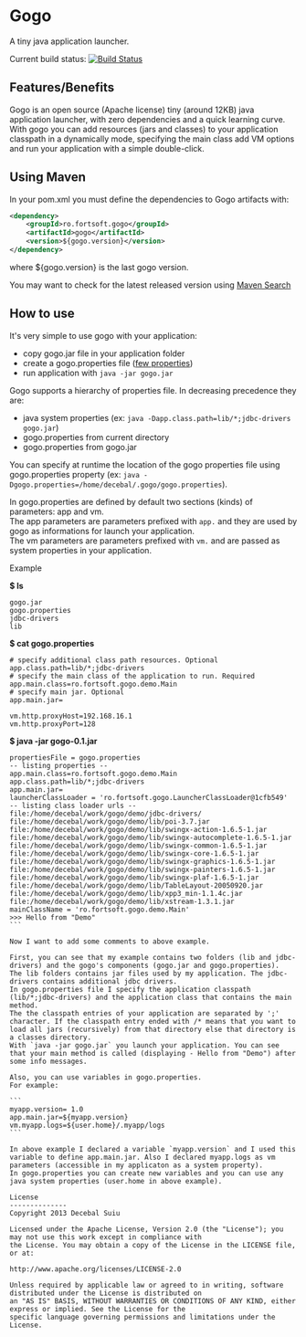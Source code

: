 Gogo
=====================
A tiny java application launcher.

Current build status: [![Build Status](https://buildhive.cloudbees.com/job/decebals/job/gogo/badge/icon)](https://buildhive.cloudbees.com/job/decebals/job/gogo/)

Features/Benefits
-------------------
Gogo is an open source (Apache license) tiny (around 12KB) java application launcher, with zero dependencies and a quick learning curve.   
With gogo you can add resources (jars and classes) to your application classpath in a dynamically mode, specifying the main class add VM options and run your application with a simple double-click.

Using Maven
-------------------
In your pom.xml you must define the dependencies to Gogo artifacts with:

```xml
<dependency>
    <groupId>ro.fortsoft.gogo</groupId>
    <artifactId>gogo</artifactId>
    <version>${gogo.version}</version>
</dependency>    
```

where ${gogo.version} is the last gogo version.

You may want to check for the latest released version using [Maven Search](http://search.maven.org/#search%7Cga%7C1%7Cgogo)

How to use
-------------------

It's very simple to use gogo with your application:

- copy gogo.jar file in your application folder
- create a gogo.properties file ([few properties](https://github.com/decebals/gogo/blob/master/src/main/resources/gogo.properties))
- run application with `java -jar gogo.jar`

Gogo supports a hierarchy of properties file. In decreasing precedence they are:

- java system properties (ex: `java -Dapp.class.path=lib/*;jdbc-drivers gogo.jar`)
- gogo.properties from current directory
- gogo.properties from gogo.jar

You can specify at runtime the location of the gogo properties file using gogo.properties property (ex: `java -Dgogo.properties=/home/decebal/.gogo/gogo.properties`). 

In gogo.properties are defined by default two sections (kinds) of parameters: app and vm.   
The app parameters are parameters prefixed with `app.` and they are used by gogo as informations for launch your application.    
The vm parameters are parameters prefixed with `vm.` and are passed as system properties in your application.  

Example

__$ ls__
````shell
gogo.jar  
gogo.properties  
jdbc-drivers  
lib
````

__$ cat gogo.properties__ 
````shell
# specify additional class path resources. Optional
app.class.path=lib/*;jdbc-drivers
# specify the main class of the application to run. Required
app.main.class=ro.fortsoft.gogo.demo.Main
# specify main jar. Optional
app.main.jar=

vm.http.proxyHost=192.168.16.1
vm.http.proxyPort=128
````


__$ java -jar gogo-0.1.jar__ 
````shell
propertiesFile = gogo.properties
-- listing properties --
app.main.class=ro.fortsoft.gogo.demo.Main
app.class.path=lib/*;jdbc-drivers
app.main.jar=
launcherClassLoader = 'ro.fortsoft.gogo.LauncherClassLoader@1cfb549'
-- listing class loader urls --
file:/home/decebal/work/gogo/demo/jdbc-drivers/
file:/home/decebal/work/gogo/demo/lib/poi-3.7.jar
file:/home/decebal/work/gogo/demo/lib/swingx-action-1.6.5-1.jar
file:/home/decebal/work/gogo/demo/lib/swingx-autocomplete-1.6.5-1.jar
file:/home/decebal/work/gogo/demo/lib/swingx-common-1.6.5-1.jar
file:/home/decebal/work/gogo/demo/lib/swingx-core-1.6.5-1.jar
file:/home/decebal/work/gogo/demo/lib/swingx-graphics-1.6.5-1.jar
file:/home/decebal/work/gogo/demo/lib/swingx-painters-1.6.5-1.jar
file:/home/decebal/work/gogo/demo/lib/swingx-plaf-1.6.5-1.jar
file:/home/decebal/work/gogo/demo/lib/TableLayout-20050920.jar
file:/home/decebal/work/gogo/demo/lib/xpp3_min-1.1.4c.jar
file:/home/decebal/work/gogo/demo/lib/xstream-1.3.1.jar
mainClassName = 'ro.fortsoft.gogo.demo.Main'
>>> Hello from "Demo"
```

Now I want to add some comments to above example.

First, you can see that my example contains two folders (lib and jdbc-drivers) and the gogo's components (gogo.jar and gogo.properties).  
The lib folders contains jar files used by my application. The jdbc-drivers contains additional jdbc drivers.  
In gogo.properties file I specify the application classpath (lib/*;jdbc-drivers) and the application class that contains the main method.  
The the classpath entries of your application are separated by ';' character. If the classpath entry ended with /* means that you want to load all jars (recursively) from that directory else that directory is a classes directory.  
With `java -jar gogo.jar` you launch your application. You can see that your main method is called (displaying - Hello from "Demo") after some info messages.

Also, you can use variables in gogo.properties.  
For example:

```
myapp.version= 1.0
app.main.jar=${myapp.version}
vm.myapp.logs=${user.home}/.myapp/logs
```

In above example I declared a variable `myapp.version` and I used this variable to define app.main.jar. Also I declared myapp.logs as vm parameters (accessible in my applicaton as a system property).   
In gogo.properties you can create new variables and you can use any java system properties (user.home in above example).   

License
--------------
Copyright 2013 Decebal Suiu
 
Licensed under the Apache License, Version 2.0 (the "License"); you may not use this work except in compliance with
the License. You may obtain a copy of the License in the LICENSE file, or at:
 
http://www.apache.org/licenses/LICENSE-2.0
 
Unless required by applicable law or agreed to in writing, software distributed under the License is distributed on
an "AS IS" BASIS, WITHOUT WARRANTIES OR CONDITIONS OF ANY KIND, either express or implied. See the License for the
specific language governing permissions and limitations under the License.
